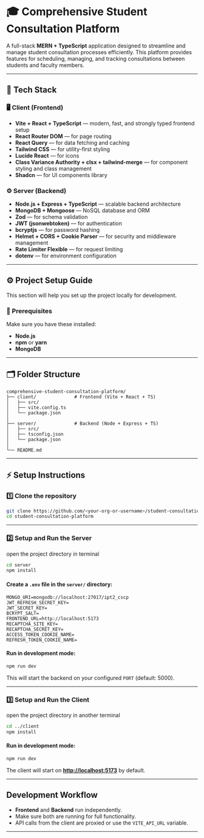 # 🎓 Comprehensive Student Consultation Platform

A full-stack **MERN + TypeScript** application designed to streamline and manage student consultation processes efficiently. This platform provides features for scheduling, managing, and tracking consultations between students and faculty members.

---

## 🚀 Tech Stack

### 🖥️ Client (Frontend)

- **Vite + React + TypeScript** — modern, fast, and strongly typed frontend setup
- **React Router DOM** — for page routing
- **React Query** — for data fetching and caching
- **Tailwind CSS** — for utility-first styling
- **Lucide React** — for icons
- **Class Variance Authority + clsx + tailwind-merge** — for component styling and class management
- **Shadcn** — for UI components library

### ⚙️ Server (Backend)

- **Node.js + Express + TypeScript** — scalable backend architecture
- **MongoDB + Mongoose** — NoSQL database and ORM
- **Zod** — for schema validation
- **JWT (jsonwebtoken)** — for authentication
- **bcryptjs** — for password hashing
- **Helmet + CORS + Cookie Parser** — for security and middleware management
- **Rate Limiter Flexible** — for request limiting
- **dotenv** — for environment configuration

---

## ⚙️ Project Setup Guide

This section will help you set up the project locally for development.

### 🧩 Prerequisites

Make sure you have these installed:

- **Node.js**
- **npm** or **yarn**
- **MongoDB**

---

## 🗂️ Folder Structure

```
comprehensive-student-consultation-platform/
├── client/              # Frontend (Vite + React + TS)
│   ├── src/
│   ├── vite.config.ts
│   └── package.json
│
├── server/              # Backend (Node + Express + TS)
│   ├── src/
│   ├── tsconfig.json
│   └── package.json
│
└── README.md
```

---

## ⚡ Setup Instructions

### 1️⃣ Clone the repository

```bash
git clone https://github.com/<your-org-or-username>/student-consultation-platform.git
cd student-consultation-platform
```

---

### 2️⃣ Setup and Run the Server

open the project directory in terminal

```bash
cd server
npm install
```

#### Create a `.env` file in the `server/` directory:

```env
MONGO_URI=mongodb://localhost:27017/ipt2_cscp
JWT_REFRESH_SECRET_KEY=
JWT_SECRET_KEY=
BCRYPT_SALT=
FRONTEND_URL=http://localhost:5173
RECAPTCHA_SITE_KEY=
RECAPTCHA_SECRET_KEY=
ACCESS_TOKEN_COOKIE_NAME=
REFRESH_TOKEN_COOKIE_NAME=
```

#### Run in development mode:

```bash
npm run dev
```

This will start the backend on your configured `PORT` (default: 5000).

---

### 3️⃣ Setup and Run the Client

open the project directory in another terminal

```bash
cd ../client
npm install
```

<!-- #### Create a `.env` file in the `client/` directory:

```env
VITE_API_URL=http://localhost:5000
``` -->

#### Run in development mode:

```bash
npm run dev
```

The client will start on **[http://localhost:5173](http://localhost:5173)** by default.

---

## Development Workflow

- **Frontend** and **Backend** run independently.
- Make sure both are running for full functionality.
- API calls from the client are proxied or use the `VITE_API_URL` variable.

---
